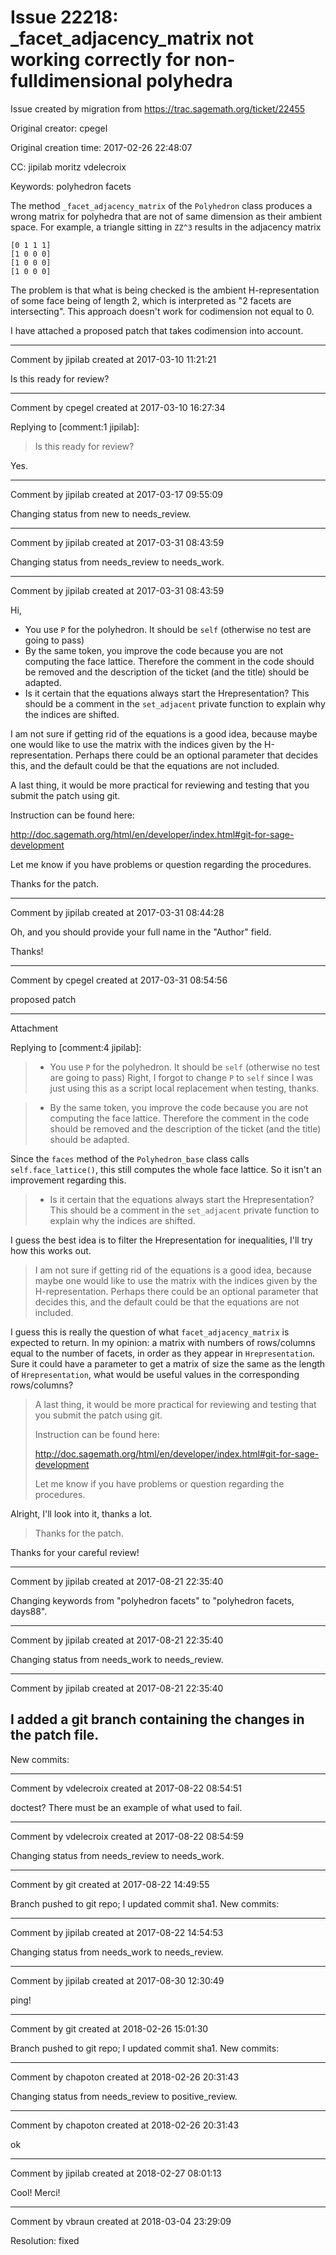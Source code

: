 # Issue 22218: _facet_adjacency_matrix not working correctly for non-fulldimensional polyhedra

Issue created by migration from https://trac.sagemath.org/ticket/22455

Original creator: cpegel

Original creation time: 2017-02-26 22:48:07

CC:  jipilab moritz vdelecroix

Keywords: polyhedron facets

The method `_facet_adjacency_matrix` of the `Polyhedron` class produces a wrong matrix for polyhedra that are not of same dimension as their ambient space. For example, a triangle sitting in `ZZ^3` results in the adjacency matrix


```
[0 1 1 1]
[1 0 0 0]
[1 0 0 0]
[1 0 0 0]
```


The problem is that what is being checked is the ambient H-representation of some face being of length 2, which is interpreted as "2 facets are intersecting". This approach doesn't work for codimension not equal to 0.

I have attached a proposed patch that takes codimension into account.


---

Comment by jipilab created at 2017-03-10 11:21:21

Is this ready for review?


---

Comment by cpegel created at 2017-03-10 16:27:34

Replying to [comment:1 jipilab]:
> Is this ready for review?

Yes.


---

Comment by jipilab created at 2017-03-17 09:55:09

Changing status from new to needs_review.


---

Comment by jipilab created at 2017-03-31 08:43:59

Changing status from needs_review to needs_work.


---

Comment by jipilab created at 2017-03-31 08:43:59

Hi,

- You use `P` for the polyhedron. It should be `self` (otherwise no test are going to pass)
- By the same token, you improve the code because you are not computing the face lattice. Therefore the comment in the code should be removed and the description of the ticket (and the title) should be adapted.
- Is it certain that the equations always start the Hrepresentation? This should be a comment in the `set_adjacent` private function to explain why the indices are shifted.

I am not sure if getting rid of the equations is a good idea, because maybe one would like to use the matrix with the indices given by the H-representation. Perhaps there could be an optional parameter that decides this, and the default could be that the equations are not included.

A last thing, it would be more practical for reviewing and testing that you submit the patch using git.

Instruction can be found here:

http://doc.sagemath.org/html/en/developer/index.html#git-for-sage-development

Let me know if you have problems or question regarding the procedures.

Thanks for the patch.


---

Comment by jipilab created at 2017-03-31 08:44:28

Oh, and you should provide your full name in the "Author" field.

Thanks!


---

Comment by cpegel created at 2017-03-31 08:54:56

proposed patch


---

Attachment

Replying to [comment:4 jipilab]:
> - You use `P` for the polyhedron. It should be `self` (otherwise no test are going to pass)
Right, I forgot to change `P` to `self` since I was just using this as a script local replacement when testing, thanks.

> - By the same token, you improve the code because you are not computing the face lattice. Therefore the comment in the code should be removed and the description of the ticket (and the title) should be adapted.

Since the `faces` method of the `Polyhedron_base` class calls `self.face_lattice()`, this still computes the whole face lattice. So it isn't an improvement regarding this.

> - Is it certain that the equations always start the Hrepresentation? This should be a comment in the `set_adjacent` private function to explain why the indices are shifted.

I guess the best idea is to filter the Hrepresentation for inequalities, I'll try how this works out.

> I am not sure if getting rid of the equations is a good idea, because maybe one would like to use the matrix with the indices given by the H-representation. Perhaps there could be an optional parameter that decides this, and the default could be that the equations are not included.

I guess this is really the question of what `facet_adjacency_matrix` is expected to return. In my opinion: a matrix with numbers of rows/columns equal to the number of facets, in order as they appear in `Hrepresentation`. Sure it could have a parameter to get a matrix of size the same as the length of `Hrepresentation`, what would be useful values in the corresponding rows/columns?

> A last thing, it would be more practical for reviewing and testing that you submit the patch using git.
> 
> Instruction can be found here:
> 
> http://doc.sagemath.org/html/en/developer/index.html#git-for-sage-development
> 
> Let me know if you have problems or question regarding the procedures.

Alright, I'll look into it, thanks a lot.

> 
> Thanks for the patch.

Thanks for your careful review!


---

Comment by jipilab created at 2017-08-21 22:35:40

Changing keywords from "polyhedron facets" to "polyhedron facets, days88".


---

Comment by jipilab created at 2017-08-21 22:35:40

Changing status from needs_work to needs_review.


---

Comment by jipilab created at 2017-08-21 22:35:40

I added a git branch containing the changes in the patch file.
----
New commits:


---

Comment by vdelecroix created at 2017-08-22 08:54:51

doctest? There must be an example of what used to fail.


---

Comment by vdelecroix created at 2017-08-22 08:54:59

Changing status from needs_review to needs_work.


---

Comment by git created at 2017-08-22 14:49:55

Branch pushed to git repo; I updated commit sha1. New commits:


---

Comment by jipilab created at 2017-08-22 14:54:53

Changing status from needs_work to needs_review.


---

Comment by jipilab created at 2017-08-30 12:30:49

ping!


---

Comment by git created at 2018-02-26 15:01:30

Branch pushed to git repo; I updated commit sha1. New commits:


---

Comment by chapoton created at 2018-02-26 20:31:43

Changing status from needs_review to positive_review.


---

Comment by chapoton created at 2018-02-26 20:31:43

ok


---

Comment by jipilab created at 2018-02-27 08:01:13

Cool! Merci!


---

Comment by vbraun created at 2018-03-04 23:29:09

Resolution: fixed
